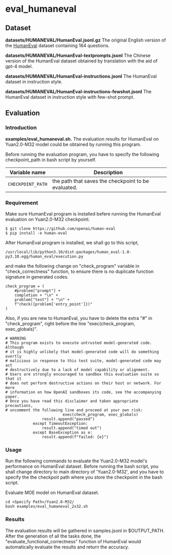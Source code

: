 # eval\_humaneval

## Dataset

**datasets/HUMANEVAL/HumanEval.jsonl.gz** The original English version of the [HumanEval](https://github.com/openai/human-eval "HumanEval") dataset containing 164 questions.

**datasets/HUMANEVAL/HumanEval-textprompts.jsonl** The Chinese version of the HumanEval dataset obtained by translation with the aid of gpt-4 model.

**datasets/HUMANEVAL/HumanEval-instructions.jsonl** The HumanEval dataset in instruction style.

**datasets/HUMANEVAL/HumanEval-instructions-fewshot.jsonl** The HumanEval dataset in instruction style with few-shot prompt.

## Evaluation

### Introduction

**examples/eval\_humaneval.sh.** The evaluation results for HumanEval on Yuan2.0-M32 model could be obtained by running this program.

Before running the evaluation program, you have to specify the following checkpoint\_path in bash script by yourself.&#x20;

| Variable name     | Description                                         |
| ----------------- | --------------------------------------------------- |
| `CHECKPOINT_PATH` | the path that saves the checkpoint to be evaluated. |

### Requirement

Make sure HumanEval program is installed befere running the HumanEval evaluation on Yuan2.0-M32 checkpoint.&#x20;

```text
$ git clone https://github.com/openai/human-eval
$ pip install -e human-eval
```

After HumanEval program is installed, we shall go to this script,

```纯文本
/usr/local/lib/python3.10/dist-packages/human_eval-1.0-py3.10.egg/human_eval/execution.py
```

and make the following change on "check\_program" variable in "check\_correctness" function, to ensure there is no duplicate function signature in generated codes.

```text
check_program = (
    #problem["prompt"] +
    completion + "\n" +
    problem["test"] + "\n" +
    f"check({problem['entry_point']})"
)

```

Also, if you are new to HumanEval, you have to delete the extra "#" in "check\_program", right before  the line "exec(check\_program, exec\_globals)".

```text
# WARNING
# This program exists to execute untrusted model-generated code. Although
# it is highly unlikely that model-generated code will do something overtly
# malicious in response to this test suite, model-generated code may act
# destructively due to a lack of model capability or alignment.
# Users are strongly encouraged to sandbox this evaluation suite so that it
# does not perform destructive actions on their host or network. For more
# information on how OpenAI sandboxes its code, see the accompanying paper.
# Once you have read this disclaimer and taken appropriate precautions,
# uncomment the following line and proceed at your own risk:
                         exec(check_program, exec_globals)
                result.append("passed")
            except TimeoutException:
                result.append("timed out")
            except BaseException as e:
                result.append(f"failed: {e}")

```



### Usage

Run the following commands to evaluate the Yuan2.0-M32 model's performance on HumanEval dataset. Before running the bash script, you shall change directory to main directory of 'Yuan2.0-M32', and you have to specify the the checkpoit path where you store the checkpoint in the bash script.



Evaluate MOE model on HumanEval dataset.

```纯文本
cd <Specify Path>/Yuan2.0-M32/
bash examples/eval_humaneval_2x32.sh
```

### Results

The evaluation results will be gathered in samples.jsonl in \$OUTPUT\_PATH. After the generation of all the tasks done, the "evaluate\_functional\_correctness" function of HumanEval would automatically evaluate the results and return the accuracy.

